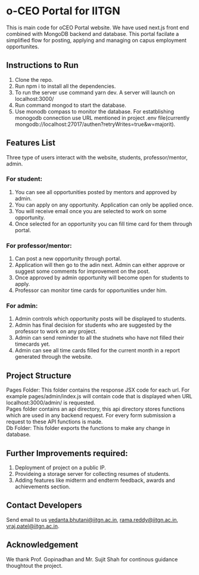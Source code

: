 # o-CEO Portal for IITGN
This is main code for oCEO Portal website. We have used next.js front end combined with MongoDB backend and database.
This portal facilate a simplified flow for posting, applying and managing on capus employment opportunites. 
## Instructions to Run
1) Clone the repo.
2) Run npm i to install all the dependencies.
3) To run the server use command yarn dev. A server will launch on localhost:3000/
4) Run command mongod to start the database. 
5) Use monodb compass to monitor the database. For estatblishing monogodb connection use URL mentioned in project .env file(currently mongodb://localhost:27017/authen?retryWrites=true&w=majorit).

 
## Features List
Three type of users interact with the website, students, professor/mentor, admin.
### For student:
1) You can see all opportunities posted by mentors and approved by admin.
2) You can apply on any opportunity. Application can only be applied once. 
3) You will receive email once you are selected to work on some opportunity.
4) Once selected for an opportunity you can fill time card for them through portal.

### For professor/mentor:
1) Can post a new opportunity through portal.
2) Application will then go to the adin next. Admin can either approve or suggest some comments for improvement on the post.
3) Once approved by admin opportunity will become open for students to apply.
4) Professor can monitor time cards for opportunities under him.

### For admin:
1) Admin controls which opportunity posts will be displayed to students.
2) Admin has final decision for students who are suggested by the professor to work on any project.
3) Admin can send reminder to all the studnets who have not filled their timecards yet.
4) Admin can see all time cards filled for the current month in a report generated through the website.

## Project Structure

Pages Folder: This folder contains the response JSX code for each url. For example pages/admin/index.js will contain code that is displayed when URL localhost:3000/admin/ is requested. <br> 
Pages folder contains an api directory, this api directory stores functions which are used in any backend request. For every form submission a request to these API functions is made. <br>
Db Folder: This folder exports the functions to make any change in database.


## Further Improvements required:
1) Deployment of project on a public IP.
2) Provideing a storage server for collecting resumes of students.
3) Adding features like midterm and endterm feedback, awards and achievements section.

## Contact Developers
Send email to us vedanta.bhutani@iitgn.ac.in, rama.reddy@iitgn.ac.in, vraj.patel@iitgn.ac.in.

## Acknowledgement 
We thank Prof. Gopinadhan and Mr. Sujit Shah for continous guidance thoughtout the project.
